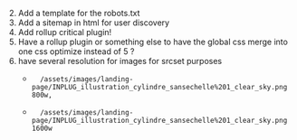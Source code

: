 2. Add a template for the robots.txt
3. Add a sitemap in html for user discovery
1. Add rollup critical plugin!
5. Have a rollup plugin or something else to have the global css merge into one css optimize instead of 5 ?
4. have several resolution for images for srcset purposes
    -       /assets/images/landing-page/INPLUG_illustration_cylindre_sansechelle%201_clear_sky.png 800w,
    -       /assets/images/landing-page/INPLUG_illustration_cylindre_sansechelle%201_clear_sky.png 1600w